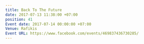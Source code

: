```yaml
---
title: Back To The Future
date: 2017-07-13 11:38:00 +07:00
position: 41
Event date: 2017-07-14 00:00:00 +07:00
Venue: Rafikis
Event URL: https://www.facebook.com/events/469837436730285/
---
```


